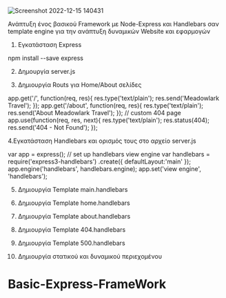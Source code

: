 ![Screenshot 2022-12-15 140431](https://user-images.githubusercontent.com/72227584/207855474-a5688a8e-8407-4be0-8422-0b5c0f92c2ed.png)

Ανάπτυξη ένος βασικού Framework με Node-Express και Handlebars σαν template engine για την ανάπτυξη δυναμικών Website και εφαρμογών 

1. Εγκατάσταση Express 

npm install --save express

2. Δημουργία server.js

3. Δημιουργία Routs για Home/About σελίδες

app.get('/', function(req, res){
res.type('text/plain');
res.send('Meadowlark Travel');
});
app.get('/about', function(req, res){
res.type('text/plain');
res.send('About Meadowlark Travel');
});
// custom 404 page
app.use(function(req, res, next){
res.type('text/plain');
res.status(404);
res.send('404 - Not Found');
});

4.Εγκατάσταση Handlebars και ορισμός τους στο αρχείο server.js 

var app = express();
// set up handlebars view engine
var handlebars = require('express3-handlebars')
.create({ defaultLayout:'main' });
app.engine('handlebars', handlebars.engine);
app.set('view engine', 'handlebars');

5. Δημιουργία Template main.handlebars
6. Δημιουργία Template home.handlebars
7. Δημιουργία Template about.handlebars
8. Δημιουργία Template 404.handlebars
9. Δημιουργία Template 500.handlebars

10. Δημιουργία στατικού και δυναμικού περιεχομένου


# Basic-Express-FrameWork

